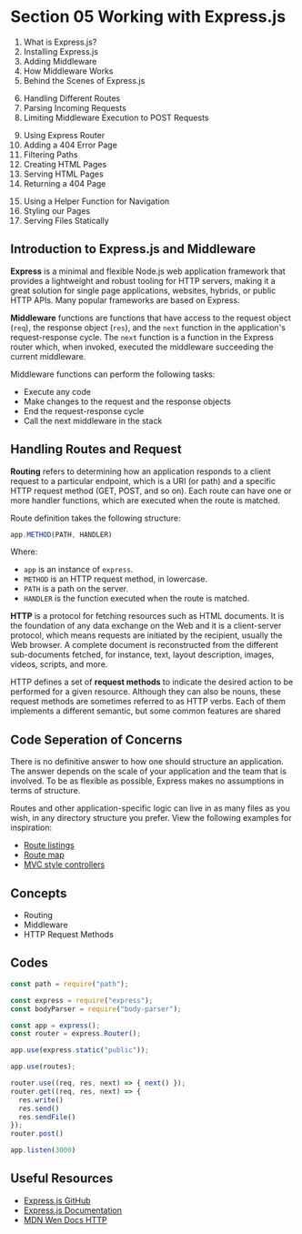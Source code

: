 # Section 05 Working with Express.js

1. What is Express.js?
2. Installing Express.js
3. Adding Middleware
4. How Middleware Works
5. Behind the Scenes of Express.js
<!--  -->
6. Handling Different Routes
7. Parsing Incoming Requests
8. Limiting Middleware Execution to POST Requests
<!--  -->
9. Using Express Router
10. Adding a 404 Error Page
11. Filtering Paths
12. Creating HTML Pages
13. Serving HTML Pages
14. Returning a 404 Page
<!--  -->
15. Using a Helper Function for Navigation
16. Styling our Pages
17. Serving Files Statically

## Introduction to Express.js and Middleware

**Express** is a minimal and flexible Node.js web application framework that provides a lightweight and robust tooling for HTTP servers, making it a great solution for single page applications, websites, hybrids, or public HTTP APIs. Many popular frameworks are based on Express.

**Middleware** functions are functions that have access to the request object (`req`), the response object (`res`), and the `next` function in the application's request-response cycle. The `next` function is a function in the Express router which, when invoked, executed the middleware succeeding the current middleware.

Middleware functions can perform the following tasks:

- Execute any code
- Make changes to the request and the response objects
- End the request-response cycle
- Call the next middleware in the stack

## Handling Routes and Request

**Routing** refers to determining how an application responds to a client request to a particular endpoint, which is a URI (or path) and a specific HTTP request method (GET, POST, and so on). Each route can have one or more handler functions, which are executed when the route is matched.

Route definition takes the following structure:

```js
app.METHOD(PATH, HANDLER)
```

Where:

- `app` is an instance of `express`.
- `METHOD` is an HTTP request method, in lowercase.
- `PATH` is a path on the server.
- `HANDLER` is the function executed when the route is matched.

**HTTP** is a protocol for fetching resources such as HTML documents. It is the foundation of any data exchange on the Web and it is a client-server protocol, which means requests are initiated by the recipient, usually the Web browser. A complete document is reconstructed from the different sub-documents fetched, for instance, text, layout description, images, videos, scripts, and more.

HTTP defines a set of **request methods** to indicate the desired action to be performed for a given resource. Although they can also be nouns, these request methods are sometimes referred to as HTTP verbs. Each of them implements a different semantic, but some common features are shared

## Code Seperation of Concerns

There is no definitive answer to how one should structure an application. The answer depends on the scale of your application and the team that is involved. To be as flexible as possible, Express makes no assumptions in terms of structure.

Routes and other application-specific logic can live in as many files as you wish, in any directory structure you prefer. View the following examples for inspiration:

- [Route listings](https://github.com/expressjs/express/blob/4.13.1/examples/route-separation/index.js#L32-L47)
- [Route map](https://github.com/expressjs/express/blob/4.13.1/examples/route-map/index.js#L52-L66)
- [MVC style controllers](https://github.com/expressjs/express/tree/master/examples/mvc)

## Concepts

- Routing
- Middleware
- HTTP Request Methods

## Codes

```js
const path = require("path");

const express = require("express");
const bodyParser = require("body-parser");

const app = express();
const router = express.Router();

app.use(express.static("public"));

app.use(routes);

router.use((req, res, next) => { next() });
router.get((req, res, next) => {
  res.write()
  res.send()
  res.sendFile()
});
router.post()

app.listen(3000)
```

## Useful Resources

- [Express.js GitHub](https://github.com/expressjs/express)
- [Express.js Documentation](https://expressjs.com/)
- [MDN Wen Docs HTTP](https://developer.mozilla.org/en-US/docs/Web/HTTP)
